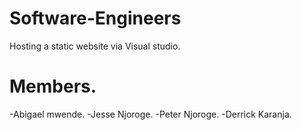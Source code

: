 # Software-Engineers
Hosting a static website via Visual studio.
# Members.
-Abigael mwende.
-Jesse Njoroge.
-Peter Njoroge.
-Derrick Karanja.
